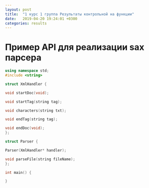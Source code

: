 ```yaml
---
layout: post
title:  "1 курс 1 группа Результаты контрольной на функции"
date:   2019-04-20 19:24:01 +0300
categories: results
---
```

# Пример API для реализации sax парсера

~~~cpp
using namespace std;
#include <string>

struct XmlHandler {

void startDoc(void);

void startTag(string tag);

void characters(string txt);

void endTag(string tag);

void endDoc(void);
};

struct Parser {

Parser(XmlHandler* handler);

void parseFile(string fileName);
};

int main() {

}
~~~
